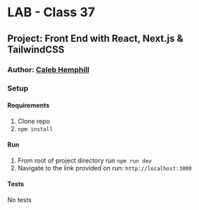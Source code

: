 # LAB - Class 37

## Project: Front End with React, Next.js & TailwindCSS

### Author: [Caleb Hemphill](https://github.com/kaylubh)

### Setup

#### Requirements

1. Clone repo
1. `npm install`

#### Run

1. From root of project directory run `npm run dev`
1. Navigate to the link provided on run: `http://localhost:3000`

#### Tests

No tests
